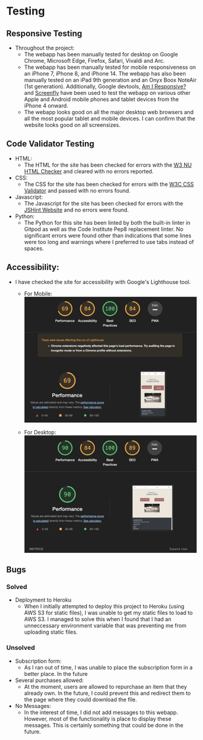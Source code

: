 # Testing

## Responsive Testing
- Throughout the project:
    - The webapp has been manually tested for desktop on Google Chrome, Microsoft Edge, Firefox, Safari, Vivaldi and Arc. 
    - The webapp has been manually tested for mobile responsiveness on an iPhone 7, iPhone 8, and iPhone 14. The webapp has also been manually tested on an iPad 9th generation and an Onyx Boox NoteAir (1st generation). Additionally, Google devtools, [Am I Responsive?](https://ui.dev/amiresponsive) and [Screenfly](https://screenfly.org/) have been used to test the webapp on various other Apple and Android mobile phones and tablet devices from the iPhone 4 onward. 
    - The webapp looks good on all the major desktop web browsers and all the most popular tablet and mobile devices. I can confirm that the website looks good on all screensizes.

## Code Validator Testing
- HTML:
    - The HTML for the site has been checked for errors with the [W3 NU HTML Checker](https://validator.w3.org/nu/) and cleared with no errors reported.
- CSS:
    - The CSS for the site has been checked for errors with the [W3C CSS Validator](https://jigsaw.w3.org/css-validator/) and passed with no errors found.
- Javascript:
    - The Javascript for the site has been checked for errors with the [JSHint Website](https://jshint.com) and no errors were found.
- Python:
    - The Python for this site has been linted by both the built-in linter in Gitpod as well as the Code Institute Pep8 replacement linter. No significant errors were found other than indications that some lines were too long and warnings where I preferred to use tabs instead of spaces.


## Accessibility:
- I have checked the site for accessibility with Google's Lighthouse tool.
    - For Mobile: 
        ![Home Page Wireframe](media/lighthousemobile.png)
        
        
    - For Desktop:
        ![Home Page Wireframe](media/lighthouse.png)


## Bugs

### Solved
- Deployment to Heroku
    - When I initially attempted to deploy this project to Heroku (using AWS S3 for static files), I was unable to get my static files to load to AWS S3. I managed to solve this when I found that I had an unneccessary environment variable that was preventing me from uploading static files.

### Unsolved
- Subscription form:
  - As I ran out of time, I was unable to place the subscription form in a better place. In the future 
- Several purchases allowed:
  - At the moment, users are allowed to repurchase an item that they already own. In the future, I could prevent this and redirect them to the page where they could download the file.
- No Messages:
  - In the interest of time, I did not add messages to this webapp. However, most of the functionality is place to display these messages. This is certainly something that could be done in the future.